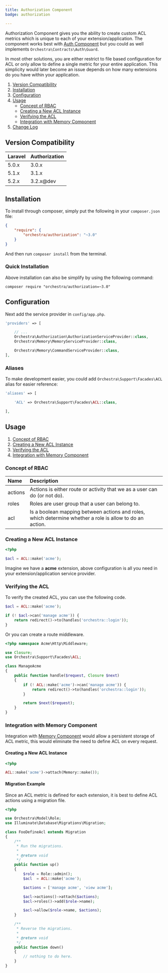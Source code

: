 ```yaml
---
title: Authorization Component
badge: authorization

---
```


Authorization Component gives you the ability to create custom ACL metrics which is unique to each of your extension/application. The component works best with [Auth Component]({doc-url}/components/auth) but you could as well implements `Orchestra\Contracts\Auth\Guard`.

In most other solutions, you are either restrict to file based configuration for ACL or only allow to define a single metric for your entire application. This simplicity would later become an issue depends on how many extensions do you have within your application.

1. [Version Compatibility](#compatibility)
2. [Installation](#installation)
3. [Configuration](#configuration)
4. [Usage](#usage)
   - [Concept of RBAC](#concept-of-rbac)
   - [Creating a New ACL Instance](#creating-a-new-acl-instance)
   - [Verifying the ACL](#verifying-the-acl)
   - [Integration with Memory Component](#memory-integration)
5. [Change Log]({doc-url}/components/auth/changes#v3-1)

<a name="compatibility"></a>
## Version Compatibility

Laravel    | Authorization
:----------|:----------
 5.0.x     | 3.0.x
 5.1.x     | 3.1.x
 5.2.x     | 3.2.x@dev

<a name="installation"></a>
## Installation

To install through composer, simply put the following in your `composer.json` file:

```json
{
    "require": {
        "orchestra/authorization": "~3.0"
    }
}
```

And then run `composer install` from the terminal.

<a name="quick-installation"></a>
### Quick Installation

Above installation can also be simplify by using the following command:

    composer require "orchestra/authorization=~3.0"

<a name="configuration"></a>
## Configuration

Next add the service provider in `config/app.php`.

```php
'providers' => [

    // ...
    Orchestra\Authorization\AuthorizationServiceProvider::class,
    Orchestra\Memory\MemoryServiceProvider::class,

    Orchestra\Memory\CommandServiceProvider::class,
],
```

### Aliases

To make development easier, you could add `Orchestra\Support\Facades\ACL` alias for easier reference:

```php
'aliases' => [

    'ACL' => Orchestra\Support\Facades\ACL::class,

],
```

<a name="usage"></a>
## Usage

1. [Concept of RBAC](#concept-of-rbac)
2. [Creating a New ACL Instance](#creating-a-new-acl-instance)
3. [Verifying the ACL](#verifying-the-acl)
4. [Integration with Memory Component](#memory-integration)

<a name="concept-of-rbac"></a>
### Concept of RBAC

Name     | Description
:--------|:-----------------------
actions  | Actions is either route or activity that we as a user can do (or not do).
roles    | Roles are user group that a user can belong to.
acl      | Is a boolean mapping between actions and roles, which determine whether a role is allow to do an action.

<a name="creating-a-new-acl-instance"></a>
### Creating a New ACL Instance

```php
<?php

$acl = ACL::make('acme');
```

Imagine we have a **acme** extension, above configuration is all you need in your extension/application service provider.

<a name="verifying-the-acl"></a>
### Verifying the ACL

To verify the created ACL, you can use the following code.

```php
$acl = ACL::make('acme');

if (! $acl->can('manage acme')) {
    return redirect()->to(handles('orchestra::login'));
}
```

Or you can create a route middleware.

```php
<?php namespace Acme\Http\Middleware;

use Closure;
use Orchestra\Support\Facades\ACL;

class ManageAcme
{
    public function handle($request, Closure $next)
    {
        if (! ACL::make('acme')->can('manage acme')) {
            return redirect()->to(handles('orchestra::login'));
        }

        return $next($request);
    }
}
```

<a name="memory-integration"></a>
### Integration with Memory Component

Integration with [Memory Component]({doc-url}/components/memory}) would allow a persistent storage of ACL metric, this would eliminate the need to define ACL on every request.

#### Creating a New ACL Instance

```php
<?php

ACL::make('acme')->attach(Memory::make());
```

#### Migration Example

Since an ACL metric is defined for each extension, it is best to define ACL actions using a migration file.

```php
<?php

use Orchestra\Model\Role;
use Illuminate\Database\Migrations\Migration;

class FooDefineAcl extends Migration
{
    /**
     * Run the migrations.
     *
     * @return void
     */
    public function up()
    {
        $role = Role::admin();
        $acl  = ACL::make('acme');

        $actions = ['manage acme', 'view acme'];

        $acl->actions()->attach($actions);
        $acl->roles()->add($role->name);

        $acl->allow($role->name, $actions);
    }

    /**
     * Reverse the migrations.
     *
     * @return void
     */
    public function down()
    {
        // nothing to do here.
    }
}
```
